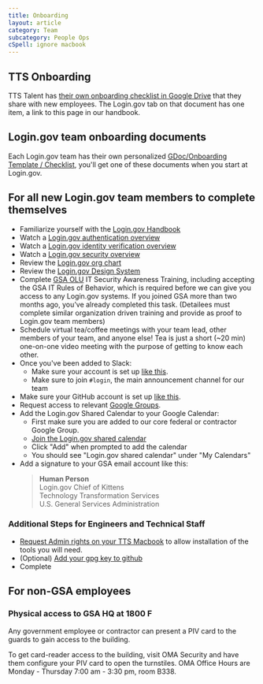 ```yaml
---
title: Onboarding
layout: article
category: Team
subcategory: People Ops
cSpell: ignore macbook
---
```


## TTS Onboarding

TTS Talent has [their own onboarding checklist in Google Drive](https://docs.google.com/spreadsheets/d/1w0WSTUT0l7q19mAI6c2QCIpCFs0Cei4eukaiiRBTbRA/edit#gid=1775743049) that they share with new employees. The Login.gov tab on that document has one item, a link to this page in our handbook.

## Login.gov team onboarding documents

Each Login.gov team has their own personalized [GDoc/Onboarding Template / Checklist](https://drive.google.com/drive/folders/1Zq00M0H4QzXTLvFK3IMN-vhMcsKkx0f3?usp=sharing), you'll get one of these documents when you start at Login.gov.

## For all new Login.gov team members to complete themselves

- Familiarize yourself with the [Login.gov Handbook]({{site.baseurl}})
- Watch a [Login.gov authentication overview](https://drive.google.com/file/d/1UFq0OAHgbLdPUXXj6FAIgSxtLyAfYxSa/view)
- Watch a [Login.gov identity verification overview](https://drive.google.com/file/d/1GanUUpkAcJCopQAPac4DSe10LREdSGZw/view)
- Watch a [Login.gov security overview](https://drive.google.com/file/d/1ZR4uin3dJZmq7nOvgROcv95_mcRPmx0n/view?usp=sharing)
- Review the [Login.gov org chart](https://docs.google.com/spreadsheets/d/1tiTR2ohdl0NIsrF4gJjNipEZ0z0oq1pOFWYjHg8Tbi0/edit#gid=0)
- Review the [Login.gov Design System](https://github.com/18f/identity-design-system/)
- Complete [GSA OLU](https://insite.gsa.gov/topics/training-and-development/online-university-olu?term=olu) IT Security Awareness Training, including accepting the GSA IT Rules of Behavior, which is required before we can give you access to any Login.gov systems. If you joined GSA more than two months ago, you’ve already completed this task. (Detailees must complete similar organization driven training and provide as proof to Login.gov team members)
- Schedule virtual tea/coffee meetings with your team lead, other members of your team, and anyone else!  Tea is just a short (~20 min) one-on-one video meeting with the purpose of getting to know each other.
- Once you've been added to Slack:
  - Make sure your account is set up [like this](https://handbook.tts.gsa.gov/slack/).
  - Make sure to join `#login`, the main announcement channel for our team
- Make sure your GitHub account is set up [like this](https://handbook.tts.gsa.gov/github/#setup).
- Request access to relevant [Google Groups](https://groups.google.com/).
- Add the Login.gov Shared Calendar to your Google Calendar:
    - First make sure you are added to our core federal or contractor Google Group.
    - [Join the Login.gov shared calendar](https://calendar.google.com/calendar/render?cid=gsa.gov_6ovul6pcsmgd40o8pqn7qmge5g@group.calendar.google.com)
    - Click "Add" when prompted to add the calendar
    - You should see "Login.gov shared calendar" under "My Calendars"
- Add a signature to your GSA email account like this:
  > **Human Person**<br>
  > Login.gov Chief of Kittens<br>
  > Technology Transformation Services<br>
  > U.S. General Services Administration

### Additional Steps for Engineers and Technical Staff

- [Request Admin rights on your TTS Macbook](https://handbook.tts.gsa.gov/equipment/#admin-rights) to allow installation of the tools you will need.
- (Optional) [Add your gpg key to github](https://docs.github.com/en/authentication/managing-commit-signature-verification/adding-a-gpg-key-to-your-github-account)
- Complete


## For non-GSA employees

### Physical access to GSA HQ at 1800 F

Any government employee or contractor can present a PIV card to the guards to gain access to the building.

To get card-reader access to the building, visit OMA Security and have them configure your PIV card to open the turnstiles. OMA Office Hours are Monday - Thursday 7:00 am - 3:30 pm, room B338.
